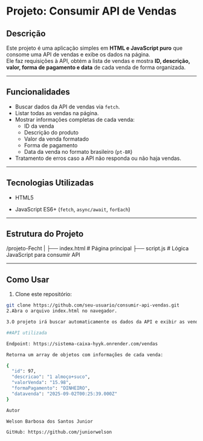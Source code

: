 # Projeto: Consumir API de Vendas

## Descrição
Este projeto é uma aplicação simples em **HTML e JavaScript puro** que consome uma API de vendas e exibe os dados na página.  
Ele faz requisições à API, obtém a lista de vendas e mostra **ID, descrição, valor, forma de pagamento e data** de cada venda de forma organizada.

---

## Funcionalidades
- Buscar dados da API de vendas via `fetch`.
- Listar todas as vendas na página.
- Mostrar informações completas de cada venda:
  - ID da venda
  - Descrição do produto
  - Valor da venda formatado
  - Forma de pagamento
  - Data da venda no formato brasileiro (`pt-BR`)
- Tratamento de erros caso a API não responda ou não haja vendas.

---

## Tecnologias Utilizadas
- HTML5

- JavaScript ES6+ (`fetch`, `async/await`, `forEach`)

---

## Estrutura do Projeto
/projeto-Fecht
|
├── index.html # Página principal
├── script.js # Lógica JavaScript para consumir API




---

## Como Usar
1. Clone este repositório:
```bash
git clone https://github.com/seu-usuario/consumir-api-vendas.git
2.Abra o arquivo index.html no navegador.

3.O projeto irá buscar automaticamente os dados da API e exibir as vendas.

##API utilizada

Endpoint: https://sistema-caixa-hyyk.onrender.com/vendas

Retorna um array de objetos com informações de cada venda:

{
  "id": 97,
  "descricao": "1 almoço+suco",
  "valorVenda": "15.98",
  "formaPagamento": "DINHEIRO",
  "datavenda": "2025-09-02T00:25:39.000Z"
}

Autor

Welson Barbosa dos Santos Junior

GitHub: https://github.com/juniorwelson



